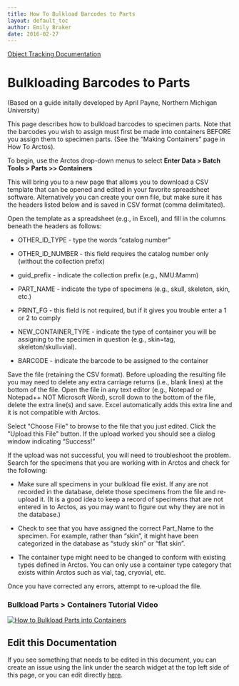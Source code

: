 ```yaml
---
title: How To Bulkload Barcodes to Parts
layout: default_toc
author: Emily Braker
date: 2016-02-27
---
```

[Object Tracking Documentation](https://handbook.arctosdb.org/documentation/container.html)

# Bulkloading Barcodes to Parts
(Based on a guide initally developed by April Payne, Northern Michigan University)

This page describes how to bulkload barcodes to specimen parts. Note that the barcodes you wish to assign must first be made into containers BEFORE you assign them to specimen parts. (See the “Making Containers” page in How To Arctos). 

To begin, use the Arctos drop-down menus to select **Enter Data > Batch Tools > Parts >> Containers**

This will bring you to a new page that allows you to download a CSV template that can be opened and edited in your favorite spreadsheet software.  Alternatively you can create your own file, but make sure it has the headers listed below and is saved in CSV format (comma delimitated).  

Open the template as a spreadsheet (e.g., in Excel), and fill in the columns beneath the headers as follows:

* OTHER_ID_TYPE - type the words “catalog number”

* OTHER_ID_NUMBER - this field requires the catalog number only (without the collection prefix)

* guid_prefix - indicate the collection prefix (e.g., NMU:Mamm) 

* PART_NAME - indicate the type of specimens (e.g., skull, skeleton, skin, etc.)

* PRINT_FG - this field is not required, but if it gives you trouble enter a 1 or 2 to comply

* NEW_CONTAINER_TYPE - indicate the type of container you will be assigning to the specimen in question (e.g., skin=tag, skeleton/skull=vial).

* BARCODE - indicate the barcode to be assigned to the container
  
Save the file (retaining the CSV format). Before uploading the resulting file you may need to delete any extra carriage returns (i.e., blank lines) at the bottom of the file. Open the file in any text editor (e.g., Notepad or Notepad++ NOT Microsoft Word), scroll down to the bottom of the file, delete the extra line(s) and save. Excel automatically adds this extra line and it is not compatible with Arctos.

Select "Choose File" to browse to the file that you just edited.  Click the "Upload this File" button.  If the upload worked you should see a dialog window indicating “Success!” 

If the upload was not successful, you will need to troubleshoot the problem. Search for the specimens that you are working with in Arctos and check for the following:

  * Make sure all specimens in your bulkload file exist. If any are not recorded in the database, delete those specimens from the file and re-upload it. (It is a good idea to keep a record of specimens that are not entered in to Arctos, as you may want to figure out why they are not in the database.)   

  * Check to see that you have assigned the correct Part_Name to the specimen. For example, rather than “skin”, it might have been categorized in the database as “study skin” or “flat skin”.    

  * The container type might need to be changed to conform with existing types defined in Arctos. You can only use a container type category that exists within Arctos such as vial, tag, cryovial, etc.

Once you have corrected any errors, attempt to re-upload the file.

### Bulkload Parts > Containers Tutorial Video ###
[![How to Bulkload Parts into Containers](https://raw.githubusercontent.com/ArctosDB/documentation-wiki/gh-pages/tutorial_images/How_to_Bulkload_Parts_into_a_Container_in_Arctos_thumb.jpg)](https://youtu.be/4_bY4DMgOkE)

## Edit this Documentation

If you see something that needs to be edited in this document, you can create an issue using the link under the search widget at the top left side of this page, or you can edit directly <a href="https://github.com/ArctosDB/documentation-wiki/edit/gh-pages/_how_to/How-to-Bulkload-Barcodes-to-Specimen-Parts.markdown" target="_blank">here</a>.
